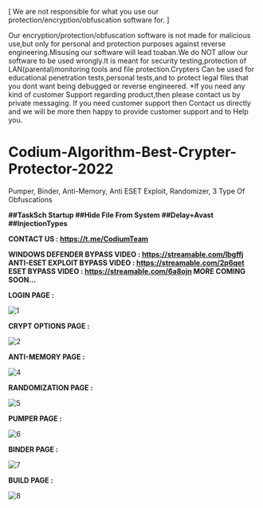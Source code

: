 [ We are not responsible for what you use our protection/encryption/obfuscation software for. ]

Our encryption/protection/obfuscation software is not made for malicious use,but only for personal and protection purposes against reverse engineering.Misusing our software will lead toaban.We do NOT allow our software to be used wrongly.It is meant for security testing,protection of LAN(parental)monitoring tools and file protection.Crypters Can be used for educational penetration tests,personal tests,and to protect legal files that you dont want being debugged or reverse engineered. *If you need any kind of customer Support regarding product,then please contact us by private messaging. If you need customer support then Contact us directly and we will be more then happy to provide customer support and to Help you.

# Codium-Algorithm-Best-Crypter-Protector-2022
Pumper, Binder, Anti-Memory, Anti ESET Exploit, Randomizer, 3 Type Of Obfuscations


**##TaskSch Startup
##Hide File From System
##Delay+Avast
##InjectionTypes**




**CONTACT US : https://t.me/CodiumTeam**




**WINDOWS DEFENDER BYPASS VIDEO : https://streamable.com/lbgffj
ANTI-ESET EXPLOIT BYPASS VIDEO : https://streamable.com/2p6qet
ESET BYPASS VIDEO : https://streamable.com/6a8ojn
MORE COMING SOON...**



**LOGIN PAGE :**


![1](https://user-images.githubusercontent.com/86024483/170147911-2ad9eb76-795a-46a2-9fe5-c1713ce59954.png)


**CRYPT OPTIONS PAGE :**


![2](https://user-images.githubusercontent.com/86024483/170147923-495109e4-e85b-4f2c-a004-cffa35505dfd.png)



**ANTI-MEMORY PAGE :**


![4](https://user-images.githubusercontent.com/86024483/170147950-de6c5da2-6867-4738-b46a-64c7e1dd9797.png)


**RANDOMIZATION PAGE :**

![5](https://user-images.githubusercontent.com/86024483/170147970-5584af47-6d37-4729-9943-cef010159052.png)


**PUMPER PAGE :**



![6](https://user-images.githubusercontent.com/86024483/170147989-a531d978-a794-4777-bbdf-7f719ed695ac.png)


**BINDER PAGE :**


![7](https://user-images.githubusercontent.com/86024483/170148025-28c1c34d-a598-46cc-b698-0337b3337c36.png)


**BUILD PAGE :**


![8](https://user-images.githubusercontent.com/86024483/170148033-cb7c0eb1-c8f2-41d1-84a1-1d47a794b3b9.png)




